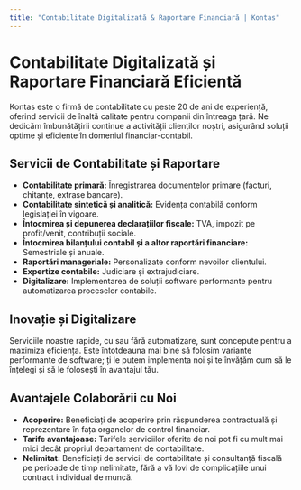 ```yaml
---
title: "Contabilitate Digitalizată & Raportare Financiară | Kontas"
---
```

<!-- Hreflang tags for SEO -->
<!--
<link rel="alternate" href="https://kontas.ro/servicii/contabilitate-raportare/" hreflang="ro-RO" />
<link rel="alternate" href="https://kontas.ro/en/services/accounting-reporting/" hreflang="en-RO" />
<link rel="alternate" href="https://kontas.ro/servicii/contabilitate-raportare/" hreflang="x-default" />
-->

# Contabilitate Digitalizată și Raportare Financiară Eficientă

Kontas este o firmă de contabilitate cu peste 20 de ani de experiență, oferind servicii de înaltă calitate pentru companii din întreaga țară. Ne dedicăm îmbunătățirii continue a activității clienților noștri, asigurând soluții optime și eficiente în domeniul financiar-contabil.

## Servicii de Contabilitate și Raportare

*   **Contabilitate primară:** Înregistrarea documentelor primare (facturi, chitanțe, extrase bancare).
*   **Contabilitate sintetică și analitică:** Evidența contabilă conform legislației în vigoare.
*   **Întocmirea și depunerea declarațiilor fiscale:** TVA, impozit pe profit/venit, contribuții sociale.
*   **Întocmirea bilanțului contabil și a altor raportări financiare:** Semestriale și anuale.
*   **Raportări manageriale:** Personalizate conform nevoilor clientului.
*   **Expertize contabile:** Judiciare și extrajudiciare.
*   **Digitalizare:** Implementarea de soluții software performante pentru automatizarea proceselor contabile.

## Inovație și Digitalizare

Serviciile noastre rapide, cu sau fără automatizare, sunt concepute pentru a maximiza eficiența. Este întotdeauna mai bine să folosim variante performante de software; ți le putem implementa noi și te învățăm cum să le înțelegi și să le folosești în avantajul tău.

## Avantajele Colaborării cu Noi

*   **Acoperire:** Beneficiați de acoperire prin răspunderea contractuală și reprezentare în fața organelor de control financiar.
*   **Tarife avantajoase:** Tarifele serviciilor oferite de noi pot fi cu mult mai mici decât propriul departament de contabilitate.
*   **Nelimitat:** Beneficiați de servicii de contabilitate și consultanță fiscală pe perioade de timp nelimitate, fără a vă lovi de complicațiile unui contract individual de muncă.
